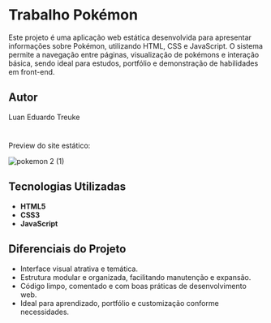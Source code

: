# Trabalho Pokémon 

Este projeto é uma aplicação web estática desenvolvida para apresentar informações sobre Pokémon, utilizando HTML, CSS e JavaScript. O sistema permite a navegação entre páginas, visualização de pokémons e interação básica, sendo ideal para estudos, portfólio e demonstração de habilidades em front-end.

## Autor

Luan Eduardo Treuke

#

Preview do site estático:

![pokemon 2 (1)](https://github.com/user-attachments/assets/b76e445f-88bd-4922-8730-394018545382)


## Tecnologias Utilizadas
- **HTML5**
- **CSS3**
- **JavaScript**

## Diferenciais do Projeto
- Interface visual atrativa e temática.
- Estrutura modular e organizada, facilitando manutenção e expansão.
- Código limpo, comentado e com boas práticas de desenvolvimento web.
- Ideal para aprendizado, portfólio e customização conforme necessidades.


